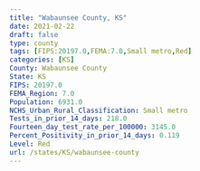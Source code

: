 ```yaml
---
title: "Wabaunsee County, KS"
date: 2021-02-22
draft: false
type: county
tags: [FIPS:20197.0,FEMA:7.0,Small metro,Red]
categories: [KS]
County: Wabaunsee County
State: KS
FIPS: 20197.0
FEMA_Region: 7.0
Population: 6931.0
NCHS_Urban_Rural_Classification: Small metro
Tests_in_prior_14_days: 218.0
Fourteen_day_test_rate_per_100000: 3145.0
Percent_Positivity_in_prior_14_days: 0.119
Level: Red
url: /states/KS/wabaunsee-county
---
```



